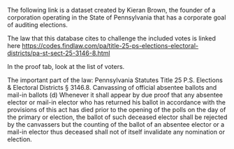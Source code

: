 The following link is a dataset created by Kieran Brown, the founder of a corporation operating in the State of Pennsylvania that has a corporate goal of auditing elections.

The law that this database cites to challenge the included votes is linked here https://codes.findlaw.com/pa/title-25-ps-elections-electoral-districts/pa-st-sect-25-3146-8.html

In the proof tab, look at the list of voters.

The important part of the law: Pennsylvania Statutes Title 25 P.S. Elections & Electoral Districts § 3146.8. Canvassing of official absentee ballots and mail-in ballots
(d) Whenever it shall appear by due proof that any absentee elector or mail-in elector who has returned his ballot in accordance with the provisions of this act has died prior to the opening of the polls on the day of the primary or election, the ballot of such deceased elector shall be rejected by the canvassers but the counting of the ballot of an absentee elector or a mail-in elector thus deceased shall not of itself invalidate any nomination or election.
